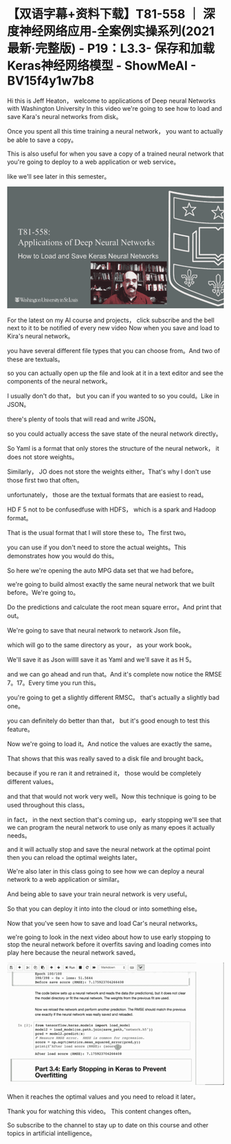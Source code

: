 # 【双语字幕+资料下载】T81-558 ｜ 深度神经网络应用-全案例实操系列(2021最新·完整版) - P19：L3.3- 保存和加载Keras神经网络模型 - ShowMeAI - BV15f4y1w7b8

Hi this is Jeff Heaton， welcome to applications of Deep neural Networks with Washington University In this video we're going to see how to load and save Kara's neural networks from disk。

Once you spent all this time training a neural network， you want to actually be able to save a copy。

 This is also useful for when you save a copy of a trained neural network that you're going to deploy to a web application or web service。

 like we'll see later in this semester。

![](img/fcb55d43d6ed5e04848ece71f7dd4972_1.png)

For the latest on my AI course and projects， click subscribe and the bell next to it to be notified of every new video Now when you save and load to Kira's neural network。

 you have several different file types that you can choose from。And two of these are textuals。

 so you can actually open up the file and look at it in a text editor and see the components of the neural network。

I usually don't do that， but you can if you wanted to so you could。Like in JSON。

 there's plenty of tools that will read and write JSON。

 so you could actually access the save state of the neural network directly。

So Yaml is a format that only stores the structure of the neural network， it does not store weights。

Similarly， JO does not store the weights either。That's why I don't use those first two that often。

 unfortunately， those are the textual formats that are easiest to read。

 HD F 5 not to be confusedfuse with HDFS， which is a spark and Hadoop format。

That is the usual format that I will store these to。The first two。

 you can use if you don't need to store the actual weights。This demonstrates how you would do this。

So here we're opening the auto MPG data set that we had before。

 we're going to build almost exactly the same neural network that we built before。We're going to。

Do the predictions and calculate the root mean square error。And print that out。

We're going to save that neural network to network Json file。

 which will go to the same directory as your， as your work book。

 We'll save it as Json willll save it as Yaml and we'll save it as H 5。

 and we can go ahead and run that。And it's complete now notice the RMSE 7。17。Every time you run this。

 you're going to get a slightly different RMSC。 that's actually a slightly bad one。

 you can definitely do better than that， but it's good enough to test this feature。

Now we're going to load it。And notice the values are exactly the same。

That shows that this was really saved to a disk file and brought back。

 because if you re ran it and retrained it， those would be completely different values。

 and that that would not work very well。Now this technique is going to be used throughout this class。

 in fact， in the next section that's coming up， early stopping we'll see that we can program the neural network to use only as many epoes it actually needs。

 and it will actually stop and save the neural network at the optimal point then you can reload the optimal weights later。

We're also later in this class going to see how we can deploy a neural network to a web application or similar。

And being able to save your train neural network is very useful。

So that you can deploy it into into the cloud or into something else。

 Now that you've seen how to save and load Car's neural networks。

 we're going to look in the next video about how to use early stopping to stop the neural network before it overfits saving and loading comes into play here because the neural network saved。



![](img/fcb55d43d6ed5e04848ece71f7dd4972_3.png)

When it reaches the optimal values and you need to reload it later。

 Thank you for watching this video。 This content changes often。

 So subscribe to the channel to stay up to date on this course and other topics in artificial intelligence。

